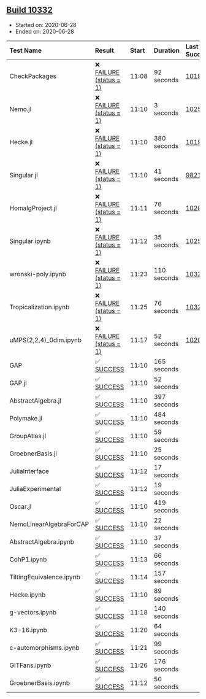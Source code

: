 ## [Build 10332](https://oscarci.mathematik.uni-kl.de/job/oscar/10332/)

* Started on: 2020-06-28
* Ended on: 2020-06-28

| Test Name    | Result | Start | Duration | Last Success | First Failure |
|:-------------|:-------|:------|:---------|:-------------|:--------------|
| CheckPackages | ❌ [FAILURE (status = 1)](https://oscarci.mathematik.uni-kl.de/job/oscar/10332/artifact/logs/build-10332/CheckPackages.log) | 11:08 | 92 seconds | [10197](https://oscarci.mathematik.uni-kl.de/job/oscar/10197/) | [10198](https://oscarci.mathematik.uni-kl.de/job/oscar/10198/) |
| Nemo.jl | ❌ [FAILURE (status = 1)](https://oscarci.mathematik.uni-kl.de/job/oscar/10332/artifact/logs/build-10332/Nemo.jl.log) | 11:10 | 3 seconds | [10252](https://oscarci.mathematik.uni-kl.de/job/oscar/10252/) | [10253](https://oscarci.mathematik.uni-kl.de/job/oscar/10253/) |
| Hecke.jl | ❌ [FAILURE (status = 1)](https://oscarci.mathematik.uni-kl.de/job/oscar/10332/artifact/logs/build-10332/Hecke.jl.log) | 11:10 | 380 seconds | [10197](https://oscarci.mathematik.uni-kl.de/job/oscar/10197/) | [10198](https://oscarci.mathematik.uni-kl.de/job/oscar/10198/) |
| Singular.jl | ❌ [FAILURE (status = 1)](https://oscarci.mathematik.uni-kl.de/job/oscar/10332/artifact/logs/build-10332/Singular.jl.log) | 11:10 | 41 seconds | [9821](https://oscarci.mathematik.uni-kl.de/job/oscar/9821/) | [9822](https://oscarci.mathematik.uni-kl.de/job/oscar/9822/) |
| HomalgProject.jl | ❌ [FAILURE (status = 1)](https://oscarci.mathematik.uni-kl.de/job/oscar/10332/artifact/logs/build-10332/HomalgProject.jl.log) | 11:11 | 76 seconds | [10209](https://oscarci.mathematik.uni-kl.de/job/oscar/10209/) | [10210](https://oscarci.mathematik.uni-kl.de/job/oscar/10210/) |
| Singular.ipynb | ❌ [FAILURE (status = 1)](https://oscarci.mathematik.uni-kl.de/job/oscar/10332/artifact/logs/build-10332/Singular.ipynb.log) | 11:12 | 35 seconds | [10252](https://oscarci.mathematik.uni-kl.de/job/oscar/10252/) | [10253](https://oscarci.mathematik.uni-kl.de/job/oscar/10253/) |
| wronski-poly.ipynb | ❌ [FAILURE (status = 1)](https://oscarci.mathematik.uni-kl.de/job/oscar/10332/artifact/logs/build-10332/wronski-poly.ipynb.log) | 11:23 | 110 seconds | [10325](https://oscarci.mathematik.uni-kl.de/job/oscar/10325/) | [10326](https://oscarci.mathematik.uni-kl.de/job/oscar/10326/) |
| Tropicalization.ipynb | ❌ [FAILURE (status = 1)](https://oscarci.mathematik.uni-kl.de/job/oscar/10332/artifact/logs/build-10332/Tropicalization.ipynb.log) | 11:25 | 76 seconds | [10322](https://oscarci.mathematik.uni-kl.de/job/oscar/10322/) | [10323](https://oscarci.mathematik.uni-kl.de/job/oscar/10323/) |
| uMPS(2,2,4)_0dim.ipynb | ❌ [FAILURE (status = 1)](https://oscarci.mathematik.uni-kl.de/job/oscar/10332/artifact/logs/build-10332/uMPS-2-2-4-_0dim.ipynb.log) | 11:17 | 52 seconds | [10209](https://oscarci.mathematik.uni-kl.de/job/oscar/10209/) | [10210](https://oscarci.mathematik.uni-kl.de/job/oscar/10210/) |
| GAP | ✅ [SUCCESS](https://oscarci.mathematik.uni-kl.de/job/oscar/10332/artifact/logs/build-10332/GAP.log) | 11:10 | 165 seconds |  |  |
| GAP.jl | ✅ [SUCCESS](https://oscarci.mathematik.uni-kl.de/job/oscar/10332/artifact/logs/build-10332/GAP.jl.log) | 11:10 | 52 seconds |  |  |
| AbstractAlgebra.jl | ✅ [SUCCESS](https://oscarci.mathematik.uni-kl.de/job/oscar/10332/artifact/logs/build-10332/AbstractAlgebra.jl.log) | 11:10 | 397 seconds |  |  |
| Polymake.jl | ✅ [SUCCESS](https://oscarci.mathematik.uni-kl.de/job/oscar/10332/artifact/logs/build-10332/Polymake.jl.log) | 11:10 | 484 seconds |  |  |
| GroupAtlas.jl | ✅ [SUCCESS](https://oscarci.mathematik.uni-kl.de/job/oscar/10332/artifact/logs/build-10332/GroupAtlas.jl.log) | 11:10 | 59 seconds |  |  |
| GroebnerBasis.jl | ✅ [SUCCESS](https://oscarci.mathematik.uni-kl.de/job/oscar/10332/artifact/logs/build-10332/GroebnerBasis.jl.log) | 11:10 | 25 seconds |  |  |
| JuliaInterface | ✅ [SUCCESS](https://oscarci.mathematik.uni-kl.de/job/oscar/10332/artifact/logs/build-10332/JuliaInterface.log) | 11:12 | 17 seconds |  |  |
| JuliaExperimental | ✅ [SUCCESS](https://oscarci.mathematik.uni-kl.de/job/oscar/10332/artifact/logs/build-10332/JuliaExperimental.log) | 11:12 | 19 seconds |  |  |
| Oscar.jl | ✅ [SUCCESS](https://oscarci.mathematik.uni-kl.de/job/oscar/10332/artifact/logs/build-10332/Oscar.jl.log) | 11:10 | 419 seconds |  |  |
| NemoLinearAlgebraForCAP | ✅ [SUCCESS](https://oscarci.mathematik.uni-kl.de/job/oscar/10332/artifact/logs/build-10332/NemoLinearAlgebraForCAP.log) | 11:10 | 22 seconds |  |  |
| AbstractAlgebra.ipynb | ✅ [SUCCESS](https://oscarci.mathematik.uni-kl.de/job/oscar/10332/artifact/logs/build-10332/AbstractAlgebra.ipynb.log) | 11:10 | 37 seconds |  |  |
| CohP1.ipynb | ✅ [SUCCESS](https://oscarci.mathematik.uni-kl.de/job/oscar/10332/artifact/logs/build-10332/CohP1.ipynb.log) | 11:13 | 66 seconds |  |  |
| TiltingEquivalence.ipynb | ✅ [SUCCESS](https://oscarci.mathematik.uni-kl.de/job/oscar/10332/artifact/logs/build-10332/TiltingEquivalence.ipynb.log) | 11:14 | 157 seconds |  |  |
| Hecke.ipynb | ✅ [SUCCESS](https://oscarci.mathematik.uni-kl.de/job/oscar/10332/artifact/logs/build-10332/Hecke.ipynb.log) | 11:10 | 89 seconds |  |  |
| g-vectors.ipynb | ✅ [SUCCESS](https://oscarci.mathematik.uni-kl.de/job/oscar/10332/artifact/logs/build-10332/g-vectors.ipynb.log) | 11:18 | 140 seconds |  |  |
| K3-16.ipynb | ✅ [SUCCESS](https://oscarci.mathematik.uni-kl.de/job/oscar/10332/artifact/logs/build-10332/K3-16.ipynb.log) | 11:20 | 64 seconds |  |  |
| c-automorphisms.ipynb | ✅ [SUCCESS](https://oscarci.mathematik.uni-kl.de/job/oscar/10332/artifact/logs/build-10332/c-automorphisms.ipynb.log) | 11:21 | 99 seconds |  |  |
| GITFans.ipynb | ✅ [SUCCESS](https://oscarci.mathematik.uni-kl.de/job/oscar/10332/artifact/logs/build-10332/GITFans.ipynb.log) | 11:26 | 176 seconds |  |  |
| GroebnerBasis.ipynb | ✅ [SUCCESS](https://oscarci.mathematik.uni-kl.de/job/oscar/10332/artifact/logs/build-10332/GroebnerBasis.ipynb.log) | 11:12 | 50 seconds |  |  |
